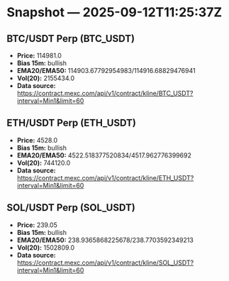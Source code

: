 # Snapshot — 2025-09-12T11:25:37Z

## BTC/USDT Perp (BTC_USDT)
- **Price:** 114981.0
- **Bias 15m:** bullish
- **EMA20/EMA50:** 114903.67792954983/114916.68829476941
- **Vol(20):** 2155434.0
- **Data source:** https://contract.mexc.com/api/v1/contract/kline/BTC_USDT?interval=Min1&limit=60

## ETH/USDT Perp (ETH_USDT)
- **Price:** 4528.0
- **Bias 15m:** bullish
- **EMA20/EMA50:** 4522.518377520834/4517.962776399692
- **Vol(20):** 744120.0
- **Data source:** https://contract.mexc.com/api/v1/contract/kline/ETH_USDT?interval=Min1&limit=60

## SOL/USDT Perp (SOL_USDT)
- **Price:** 239.05
- **Bias 15m:** bullish
- **EMA20/EMA50:** 238.9365868225678/238.7703592349213
- **Vol(20):** 1502809.0
- **Data source:** https://contract.mexc.com/api/v1/contract/kline/SOL_USDT?interval=Min1&limit=60
